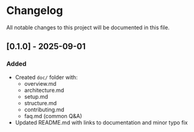 # Changelog

All notable changes to this project will be documented in this file.

## [0.1.0] - 2025-09-01
### Added
- Created `doc/` folder with:
  - overview.md
  - architecture.md
  - setup.md
  - structure.md
  - contributing.md
  - faq.md (common Q&A)
- Updated README.md with links to documentation and minor typo fix

